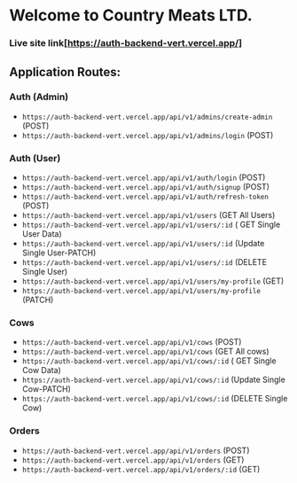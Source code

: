 # Welcome to Country Meats LTD.

### Live site link[https://auth-backend-vert.vercel.app/]

## Application Routes:

### Auth (Admin)

- `https://auth-backend-vert.vercel.app/api/v1/admins/create-admin` (POST)
- `https://auth-backend-vert.vercel.app/api/v1/admins/login` (POST)

### Auth (User)

- `https://auth-backend-vert.vercel.app/api/v1/auth/login` (POST)
- `https://auth-backend-vert.vercel.app/api/v1/auth/signup` (POST)
- `https://auth-backend-vert.vercel.app/api/v1/auth/refresh-token` (POST)
- `https://auth-backend-vert.vercel.app/api/v1/users` (GET All Users)
- `https://auth-backend-vert.vercel.app/api/v1/users/:id` ( GET Single User Data)
- `https://auth-backend-vert.vercel.app/api/v1/users/:id` (Update Single User-PATCH)
- `https://auth-backend-vert.vercel.app/api/v1/users/:id` (DELETE Single User)
- `https://auth-backend-vert.vercel.app/api/v1/users/my-profile` (GET)
- `https://auth-backend-vert.vercel.app/api/v1/users/my-profile` (PATCH)

### Cows

- `https://auth-backend-vert.vercel.app/api/v1/cows` (POST)
- `https://auth-backend-vert.vercel.app/api/v1/cows` (GET All cows)
- `https://auth-backend-vert.vercel.app/api/v1/cows/:id` ( GET Single Cow Data)
- `https://auth-backend-vert.vercel.app/api/v1/cows/:id` (Update Single Cow-PATCH)
- `https://auth-backend-vert.vercel.app/api/v1/cows/:id` (DELETE Single Cow)

### Orders

- `https://auth-backend-vert.vercel.app/api/v1/orders` (POST)
- `https://auth-backend-vert.vercel.app/api/v1/orders` (GET)
- `https://auth-backend-vert.vercel.app/api/v1/orders/:id` (GET)
